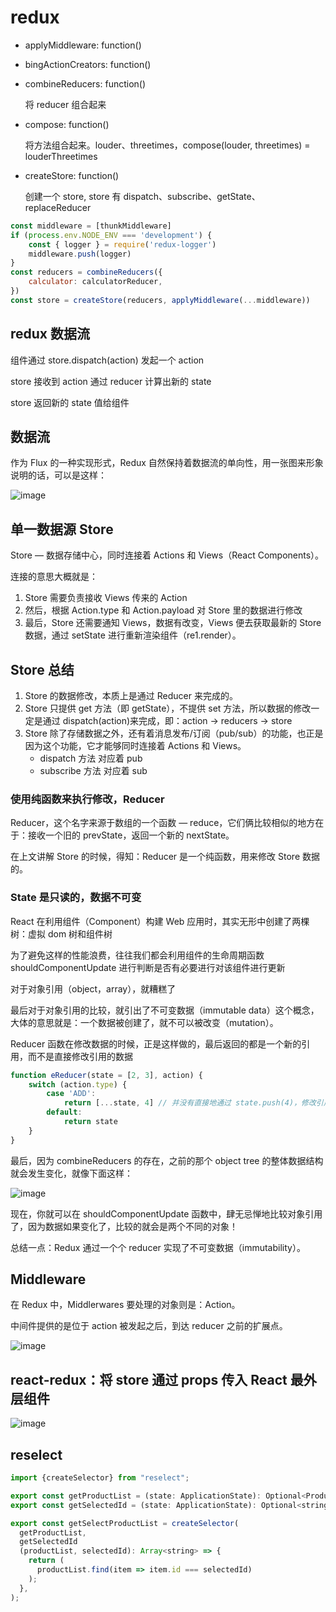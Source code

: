 # redux

-   applyMiddleware: function()
-   bingActionCreators: function()
-   combineReducers: function()

    将 reducer 组合起来

-   compose: function()

    将方法组合起来。louder、threetimes，compose(louder, threetimes) = louderThreetimes

-   createStore: function()

    创建一个 store, store 有 dispatch、subscribe、getState、replaceReducer

```js
const middleware = [thunkMiddleware]
if (process.env.NODE_ENV === 'development') {
    const { logger } = require('redux-logger')
    middleware.push(logger)
}
const reducers = combineReducers({
    calculator: calculatorReducer,
})
const store = createStore(reducers, applyMiddleware(...middleware))
```

## redux 数据流

组件通过 store.dispatch(action) 发起一个 action

store 接收到 action 通过 reducer 计算出新的 state

store 返回新的 state 值给组件

## 数据流

作为 Flux 的一种实现形式，Redux 自然保持着数据流的单向性，用一张图来形象说明的话，可以是这样：

![image](https://gw.alicdn.com/tps/TB1SsWQLFXXXXXMXVXXXXXXXXXX-1170-514.jpg_600x600.jpg)

## 单一数据源 Store

Store — 数据存储中心，同时连接着 Actions 和 Views（React Components）。

连接的意思大概就是：

1. Store 需要负责接收 Views 传来的 Action
2. 然后，根据 Action.type 和 Action.payload 对 Store 里的数据进行修改
3. 最后，Store 还需要通知 Views，数据有改变，Views 便去获取最新的 Store 数据，通过 setState 进行重新渲染组件（re1.render）。

## Store 总结

1. Store 的数据修改，本质上是通过 Reducer 来完成的。
2. Store 只提供 get 方法（即 getState），不提供 set 方法，所以数据的修改一定是通过 dispatch(action)来完成，即：action -> reducers -> store
3. Store 除了存储数据之外，还有着消息发布/订阅（pub/sub）的功能，也正是因为这个功能，它才能够同时连接着 Actions 和 Views。
    - dispatch 方法 对应着 pub
    - subscribe 方法 对应着 sub

### 使用纯函数来执行修改，Reducer

Reducer，这个名字来源于数组的一个函数 — reduce，它们俩比较相似的地方在于：接收一个旧的 prevState，返回一个新的 nextState。

在上文讲解 Store 的时候，得知：Reducer 是一个纯函数，用来修改 Store 数据的。

### State 是只读的，数据不可变

React 在利用组件（Component）构建 Web 应用时，其实无形中创建了两棵树：虚拟 dom 树和组件树

为了避免这样的性能浪费，往往我们都会利用组件的生命周期函数 shouldComponentUpdate 进行判断是否有必要进行对该组件进行更新

对于对象引用（object，array），就糟糕了

最后对于对象引用的比较，就引出了不可变数据（immutable data）这个概念，大体的意思就是：一个数据被创建了，就不可以被改变（mutation）。

Reducer 函数在修改数据的时候，正是这样做的，最后返回的都是一个新的引用，而不是直接修改引用的数据

```javascript
function eReducer(state = [2, 3], action) {
    switch (action.type) {
        case 'ADD':
            return [...state, 4] // 并没有直接地通过 state.push(4)，修改引用的数据
        default:
            return state
    }
}
```

最后，因为 combineReducers 的存在，之前的那个 object tree 的整体数据结构就会发生变化，就像下面这样：

![image](https://img.alicdn.com/tps/TB1_319LFXXXXbfXVXXXXXXXXXX-1200-458.jpg_600x600.jpg)

现在，你就可以在 shouldComponentUpdate 函数中，肆无忌惮地比较对象引用了，因为数据如果变化了，比较的就会是两个不同的对象！

总结一点：Redux 通过一个个 reducer 实现了不可变数据（immutability）。

## Middleware

在 Redux 中，Middlerwares 要处理的对象则是：Action。

中间件提供的是位于 action 被发起之后，到达 reducer 之前的扩展点。

![image](https://img2022.cnblogs.com/blog/2347599/202201/2347599-20220121183010890-1303712922.png)

## react-redux：将 store 通过 props 传入 React 最外层组件

![image](https://img2020.cnblogs.com/blog/2347599/202112/2347599-20211203182754726-1163674991.jpg)

## reselect

```js
import {createSelector} from "reselect";

export const getProductList = (state: ApplicationState): Optional<ProductListState> => state.productList;
export const getSelectedId = (state: ApplicationState): Optional<string> => state.selectedId;

export const getSelectProductList = createSelector(
  getProductList,
  getSelectedId
  (productList, selectedId): Array<string> => {
    return (
      productList.find(item => item.id === selectedId)
    );
  },
);
```
